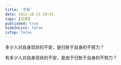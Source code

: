 ```yaml
---
title: '不安'
date: 2012-10-21 19:41
tags: [日常]
published: true
hideInList: false
isTop: false
---
```


多少人对自身现状的不安，是归咎于自身的不努力？

有多少人对自身现状的不安，是由于归咎于自身的不努力？